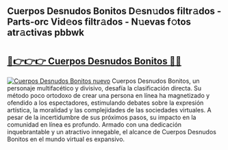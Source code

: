 ## Cuerpos Desnudos Bonitos D𝚎sn𝚞dos filtr𝚊dos - Parts-orc Vid𝚎os filtr𝚊dos - N𝚞evas f𝚘tos atr𝚊ctivas pbbwk

# <h2><a href="http://mb76fdm.tromn.icu/?c=Cuerpos+Desnudos+Bonitos">🔗👉👉👉 Cuerpos Desnudos Bonitos 🔗🔗</a></h2>

[![Cuerpos Desnudos Bonitos nuevo](https://i.imgur.com/pEAQMta.gif)](http://mb76fdm.tromn.icu/?c=Cuerpos+Desnudos+Bonitos)
Cuerpos Desnudos Bonitos, un personaje multifacético y divisivo, desafía la clasificación directa. Su método poco ortodoxo de crear una persona en línea ha magnetizado y ofendido a los espectadores, estimulando debates sobre la expresión artística, la moralidad y las complejidades de las sociedades virtuales. A pesar de la incertidumbre de sus próximos pasos, su impacto en la comunidad en línea es profundo. Armado con una dedicación inquebrantable y un atractivo innegable, el alcance de Cuerpos Desnudos Bonitos en el mundo virtual es expansivo.
